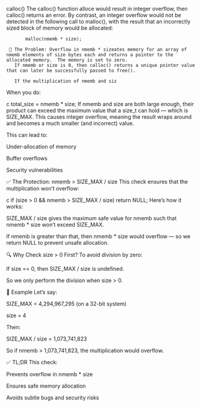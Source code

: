 calloc()
The calloc() function alloce would result in integer overflow, then calloc() returns an error. By contrast, an integer overflow would not be detected in
the following call to malloc(), with the result that an incorrectly sized block of memory would be allocated:

           malloc(nmemb * size);

     🧠 The Problem: Overflow in nmemb * sizeates memory for an array of nmemb elements of size bytes each and returns a pointer to the allocated memory.  The memory is set to zero.
       If nmemb or size is 0, then calloc() returns a unique pointer value that can later be successfully passed to free().

       If the multiplication of nmemb and siz

When you do:

c
total_size = nmemb \* size;
If nmemb and size are both large enough, their product can exceed the maximum value that a size_t can hold — which is SIZE_MAX. This causes integer overflow, meaning the result wraps around and becomes a much smaller (and incorrect) value.

This can lead to:

Under-allocation of memory

Buffer overflows

Security vulnerabilities

✅ The Protection: nmemb > SIZE_MAX / size
This check ensures that the multiplication won’t overflow:

c
if (size > 0 && nmemb > SIZE_MAX / size)
return NULL;
Here’s how it works:

SIZE_MAX / size gives the maximum safe value for nmemb such that nmemb \* size won’t exceed SIZE_MAX.

If nmemb is greater than that, then nmemb \* size would overflow — so we return NULL to prevent unsafe allocation.

🔍 Why Check size > 0 First?
To avoid division by zero:

If size == 0, then SIZE_MAX / size is undefined.

So we only perform the division when size > 0.

🧪 Example
Let’s say:

SIZE_MAX = 4,294,967,295 (on a 32-bit system)

size = 4

Then:

SIZE_MAX / size = 1,073,741,823

So if nmemb > 1,073,741,823, the multiplication would overflow.

✅ TL;DR
This check:

Prevents overflow in nmemb \* size

Ensures safe memory allocation

Avoids subtle bugs and security risks
